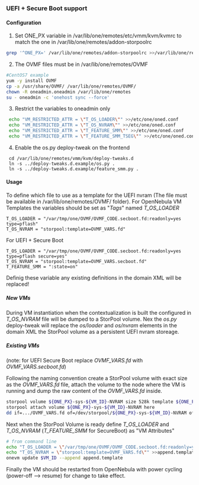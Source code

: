 ### UEFI + Secure Boot support

#### Configuration

1. Set ONE_PX variable in /var/lib/one/remotes/etc/vmm/kvm/kvmrc to match the one in /var/lib/one/remotes/addon-storpoolrc

```bash
grep '^ONE_PX=' /var/lib/one/remotes/addon-storpoolrc >>/var/lib/one/remotes/etc/vmm/kvm/kvmrc
```

2. The OVMF files must be in /var/lib/one/remotes/OVMF

```bash
#CentOS7 example
yum -y install OVMF
cp -a /usr/share/OVMF/ /var/lib/one/remotes/OVMF/
chown -R oneadmin.oneadmin /var/lib/one/remotes
su - oneadmin -c 'onehost sync --force'
```

3. Restrict the variables to oneadmin only

```bash
 echo "VM_RESTRICTED_ATTR = \"T_OS_LOADER\"" >>/etc/one/oned.conf
 echo "VM_RESTRICTED_ATTR = \"T_OS_NVRAM\"" >>/etc/one/oned.conf
 echo "VM_RESTRICTED_ATTR = \"T_FEATURE_SMM\"" >>/etc/one/oned.conf
 echo "VM_RESTRICTED_ATTR = \"T_FEATURE_SMM_TSEG\"" >>/etc/one/oned.conf
```

4. Enable the os.py deploy-tweak on the frontend

```
 cd /var/lib/one/remotes/vmm/kvm/deploy-tweaks.d
 ln -s ../deploy-tweaks.d.example/os.py .
 ln -s ../deploy-tweaks.d.example/feature_smm.py .
```

#### Usage


To define which file to use as a template for the UEFI nvram (The file must be available in /var/lib/one/remotes/OVMF/ folder).
For OpenNebula VM Templates the variables should be set as "*Tags*" named *T_OS_LOADER*

```
T_OS_LOADER = "/var/tmp/one/OVMF/OVMF_CODE.secboot.fd:readonly=yes type=pflash"
T_OS_NVRAM = "storpool:template=OVMF_VARS.fd"
```

For UEFI + Secure Boot

```
T_OS_LOADER = "/var/tmp/one/OVMF/OVMF_CODE.secboot.fd:readonly=yes type=pflash secure=yes"
T_OS_NVRAM = "storpool:template=OVMF_VARS.secboot.fd"
T_FEATURE_SMM = ":state=on"
```

Definig these variable any existing definitions in the domain XML will be replaced!

##### New VMs

During VM instantiation when the contextualization is built the configured in *T_OS_NVRAM* file will be dumped to a StorPool volume.
Nex the *os.py* deploy-tweak will replace the *os/loader* and *os/nvram* elements in the domain XML the StorPool volume as a persistent UEFI nvram storeage.

##### Existing VMs

(note: for UEFI Secure Boot replace *OVMF_VARS.fd* with *OVMF_VARS.secboot.fd*)

Following the naming convention create a StorPool volume with exact size as the *OVMF_VARS.fd* file, attach the volume to the node where the VM is running and dump the raw content of the *OVMF_VARS.fd* inside.

```bash
storpool volume ${ONE_PX}-sys-${VM_ID}-NVRAM size 528k template ${ONE_PX}-ds-${SYSTEM_DS_ID}
storpool attach volume ${ONE_PX}-sys-${VM_ID}-NVRAM here
dd if=.../OVMF_VARS.fd of=/dev/storpool/${ONE_PX}-sys-${VM_ID}-NVRAM oflag=direct
```

Next when the StorPool Volume is ready define *T_OS_LOADER* and *T_OS_NVRAM* (*T_FEATURE_SMM* for SecureBoot) as "VM Attributes"

```bash
# from command line
echo "T_OS_LOADER = \"/var/tmp/one/OVMF/OVMF_CODE.secboot.fd:readonly=yes type=pflash\"" > append.template
echo "T_OS_NVRAM = \"storpool:template=OVMF_VARS.fd\"" >>append.template
onevm update $VM_ID --append append.template
```

Finally the VM should be restarted from OpenNebula with power cycling (power-off --> resume) for change to take effect.
